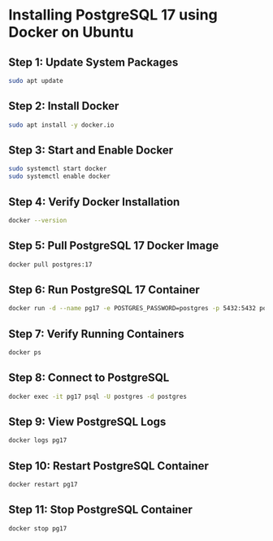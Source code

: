 # Installing PostgreSQL 17 using Docker on Ubuntu



## Step 1: Update System Packages
```sh
sudo apt update
```

## Step 2: Install Docker
```sh
sudo apt install -y docker.io
```

## Step 3: Start and Enable Docker
```sh
sudo systemctl start docker
sudo systemctl enable docker
```

## Step 4: Verify Docker Installation
```sh
docker --version
```

## Step 5: Pull PostgreSQL 17 Docker Image
```sh
docker pull postgres:17
```

## Step 6: Run PostgreSQL 17 Container
```sh
docker run -d --name pg17 -e POSTGRES_PASSWORD=postgres -p 5432:5432 postgres:17
```

## Step 7: Verify Running Containers
```sh
docker ps
```

## Step 8: Connect to PostgreSQL
```sh
docker exec -it pg17 psql -U postgres -d postgres
```

## Step 9: View PostgreSQL Logs
```sh
docker logs pg17
```

## Step 10: Restart PostgreSQL Container
```sh
docker restart pg17
```

## Step 11: Stop PostgreSQL Container
```sh
docker stop pg17
